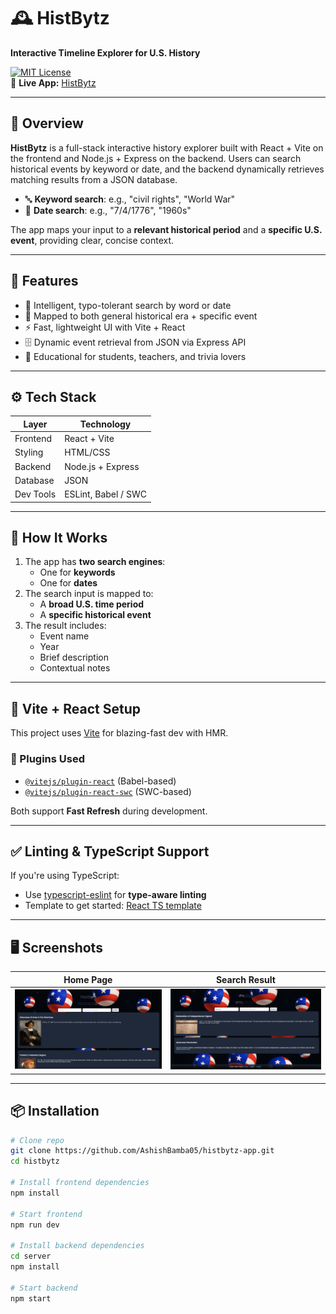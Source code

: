 # 🕰️ HistBytz

**Interactive Timeline Explorer for U.S. History**

[![MIT License](https://img.shields.io/badge/License-MIT-blue.svg)](LICENSE)  
🔗 **Live App:** [HistBytz](https://ashishvbamba-histbytz.netlify.app)  

---

## 📌 Overview

**HistBytz** is a full-stack interactive history explorer built with React + Vite on the frontend and Node.js + Express on the backend. Users can search historical events by keyword or date, and the backend dynamically retrieves matching results from a JSON database.
- 🔤 **Keyword search**: e.g., "civil rights", "World War"
- 📅 **Date search**: e.g., "7/4/1776", "1960s"

The app maps your input to a **relevant historical period** and a **specific U.S. event**, providing clear, concise context.

---

## 🎯 Features

- 🧠 Intelligent, typo-tolerant search by word or date
- 📆 Mapped to both general historical era + specific event
- ⚡ Fast, lightweight UI with Vite + React
- 🗄️ Dynamic event retrieval from JSON via Express API
- 🧭 Educational for students, teachers, and trivia lovers

---

## ⚙️ Tech Stack

| Layer        | Technology         |
|--------------|--------------------|
| Frontend     | React + Vite       |
| Styling      | HTML/CSS           |
| Backend      | Node.js + Express  |
| Database     | JSON               |
| Dev Tools	   | ESLint, Babel / SWC|
---

## 🚀 How It Works

1. The app has **two search engines**:
   - One for **keywords**
   - One for **dates**
2. The search input is mapped to:
   - A **broad U.S. time period**
   - A **specific historical event**
3. The result includes:
   - Event name
   - Year
   - Brief description
   - Contextual notes

---

## 🧩 Vite + React Setup

This project uses [Vite](https://vitejs.dev/) for blazing-fast dev with HMR.

### 🔌 Plugins Used

- [`@vitejs/plugin-react`](https://github.com/vitejs/vite-plugin-react) (Babel-based)
- [`@vitejs/plugin-react-swc`](https://github.com/vitejs/vite-plugin-react-swc) (SWC-based)

Both support **Fast Refresh** during development.

---

## ✅ Linting & TypeScript Support

If you're using TypeScript:

- Use [typescript-eslint](https://github.com/typescript-eslint/typescript-eslint) for **type-aware linting**
- Template to get started: [React TS template](https://github.com/vitejs/vite/tree/main/packages/create-vite/template-react-ts)

---

## 🖥️ Screenshots

| Home Page | Search Result |
|-----------|----------------|
| ![Home Screenshot](public/prev.png) | ![Result Screenshot](public/result.png) |

---

## 📦 Installation

```bash
# Clone repo
git clone https://github.com/AshishBamba05/histbytz-app.git
cd histbytz

# Install frontend dependencies
npm install

# Start frontend
npm run dev

# Install backend dependencies
cd server
npm install

# Start backend
npm start
